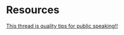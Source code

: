 # Resources

[This thread is quality tips for public speaking!!](https://twitter.com/andybudd/status/1177173606327115776?s=19)